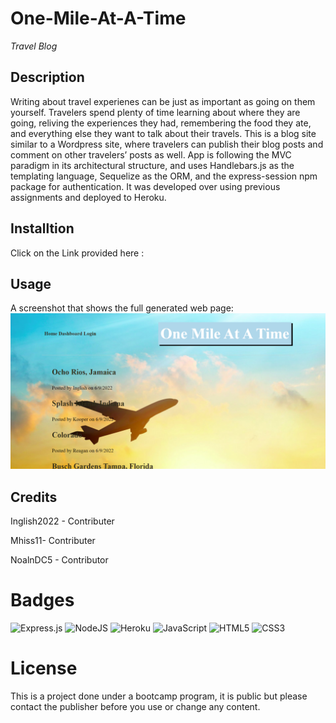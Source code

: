 # One-Mile-At-A-Time
*Travel Blog*

## Description
Writing about travel experienes can be just as important as going on them yourself. Travelers spend plenty of time learning about where they are going, reliving the experiences they had, remembering the food they ate, and everything else they want to talk about their travels.
This is a blog site similar to a Wordpress site, where travelers can publish their blog posts and comment on other travelers’ posts as well. App is following the MVC paradigm in its architectural structure, and uses Handlebars.js as the templating language, Sequelize as the ORM, and the express-session npm package for authentication. It was developed over using previous assignments and deployed to Heroku.

## Installtion 
Click on the Link provided here : 



## Usage
A screenshot that shows the full generated web page:
![AltText](./public/stylesheets/images/Screenshot.png)

## Credits 

Inglish2022 - Contributer

Mhiss11- Contributer

NoalnDC5 - Contributor 

# Badges
![Express.js](https://img.shields.io/badge/express.js-%23404d59.svg?style=for-the-badge&logo=express&logoColor=%2361DAFB)
![NodeJS](https://img.shields.io/badge/node.js-6DA55F?style=for-the-badge&logo=node.js&logoColor=white)
![Heroku](https://img.shields.io/badge/heroku-%23430098.svg?style=for-the-badge&logo=heroku&logoColor=white)
![JavaScript](https://img.shields.io/badge/javascript-%23323330.svg?style=for-the-badge&logo=javascript&logoColor=%23F7DF1E)
![HTML5](https://img.shields.io/badge/html5-%23E34F26.svg?style=for-the-badge&logo=html5&logoColor=white)
![CSS3](https://img.shields.io/badge/css3-%231572B6.svg?style=for-the-badge&logo=css3&logoColor=white)



# License
This is a project done under a bootcamp program, it is public but please contact the publisher before you use or change any content.

